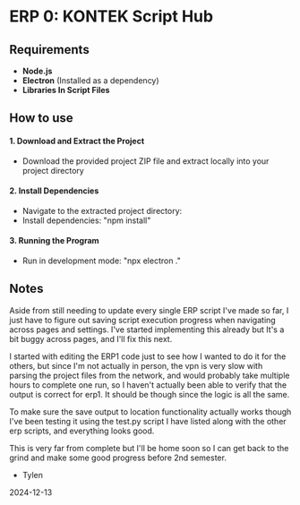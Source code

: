 # ERP 0: KONTEK Script Hub

## Requirements

- **Node.js**
- **Electron** (Installed as a dependency)
- **Libraries In Script Files**

## How to use

#### 1. **Download and Extract the Project**
- Download the provided project ZIP file and extract locally into your project directory

#### 2. **Install Dependencies**
- Navigate to the extracted project directory:
- Install dependencies: "npm install"

#### 3. **Running the Program**
- Run in development mode: "npx electron ."

## Notes

Aside from still needing to update every single ERP script I've made so far, I just have to figure out saving script execution progress when navigating across pages and settings. I've started implementing this already but It's a bit buggy across pages, and I'll fix this next.

I started with editing the ERP1 code just to see how I wanted to do it for the others, but since I'm not actually in person, the vpn is very slow with parsing the project files from the network, and would probably take multiple hours to complete one run, so I haven't actually been able to verify that the output is correct for erp1. It should be though since the logic is all the same. 

To make sure the save output to location functionality actually works though I've been testing it using the test.py script I have listed along with the other erp scripts, and everything looks good.

This is very far from complete but I'll be home soon so I can get back to the grind and make some good progress before 2nd semester.

- Tylen

2024-12-13
